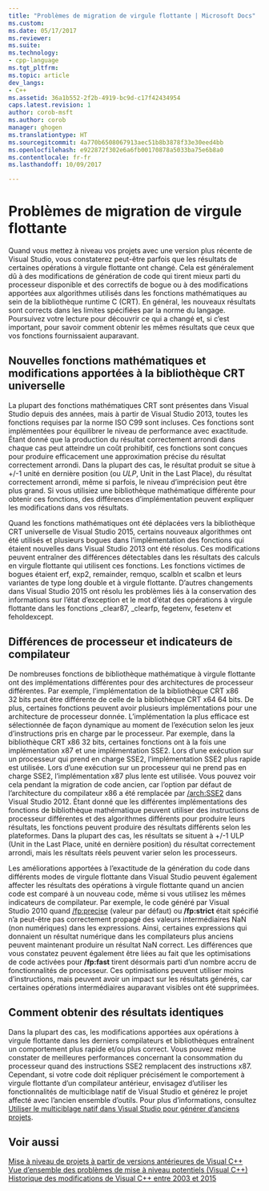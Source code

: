 ```yaml
---
title: "Problèmes de migration de virgule flottante | Microsoft Docs"
ms.custom: 
ms.date: 05/17/2017
ms.reviewer: 
ms.suite: 
ms.technology:
- cpp-language
ms.tgt_pltfrm: 
ms.topic: article
dev_langs:
- C++
ms.assetid: 36a1b552-2f2b-4919-bc9d-c17f42434954
caps.latest.revision: 1
author: corob-msft
ms.author: corob
manager: ghogen
ms.translationtype: HT
ms.sourcegitcommit: 4a770b6508067913aec51b8b3878f33e30eed4bb
ms.openlocfilehash: e922872f302e6a6fb00170878a5033ba75e6b8a0
ms.contentlocale: fr-fr
ms.lasthandoff: 10/09/2017

---
```

# <a name="floating-point-migration-issues"></a>Problèmes de migration de virgule flottante  
  
Quand vous mettez à niveau vos projets avec une version plus récente de Visual Studio, vous constaterez peut-être parfois que les résultats de certaines opérations à virgule flottante ont changé. Cela est généralement dû à des modifications de génération de code qui tirent mieux parti du processeur disponible et des correctifs de bogue ou à des modifications apportées aux algorithmes utilisés dans les fonctions mathématiques au sein de la bibliothèque runtime C (CRT). En général, les nouveaux résultats sont corrects dans les limites spécifiées par la norme du langage. Poursuivez votre lecture pour découvrir ce qui a changé et, si c’est important, pour savoir comment obtenir les mêmes résultats que ceux que vos fonctions fournissaient auparavant.  

## <a name="new-math-functions-and-universal-crt-changes"></a>Nouvelles fonctions mathématiques et modifications apportées à la bibliothèque CRT universelle  
  
La plupart des fonctions mathématiques CRT sont présentes dans Visual Studio depuis des années, mais à partir de Visual Studio 2013, toutes les fonctions requises par la norme ISO C99 sont incluses. Ces fonctions sont implémentées pour équilibrer le niveau de performance avec exactitude. Étant donné que la production du résultat correctement arrondi dans chaque cas peut atteindre un coût prohibitif, ces fonctions sont conçues pour produire efficacement une approximation précise du résultat correctement arrondi. Dans la plupart des cas, le résultat produit se situe à +/-1 unité en dernière position (ou *ULP*, Unit in the Last Place), du résultat correctement arrondi, même si parfois, le niveau d’imprécision peut être plus grand. Si vous utilisiez une bibliothèque mathématique différente pour obtenir ces fonctions, des différences d’implémentation peuvent expliquer les modifications dans vos résultats.   
    
Quand les fonctions mathématiques ont été déplacées vers la bibliothèque CRT universelle de Visual Studio 2015, certains nouveaux algorithmes ont été utilisés et plusieurs bogues dans l’implémentation des fonctions qui étaient nouvelles dans Visual Studio 2013 ont été résolus. Ces modifications peuvent entraîner des différences détectables dans les résultats des calculs en virgule flottante qui utilisent ces fonctions. Les fonctions victimes de bogues étaient erf, exp2, remainder, remquo, scalbln et scalbn et leurs variantes de type long double et à virgule flottante.  D’autres changements dans Visual Studio 2015 ont résolu les problèmes liés à la conservation des informations sur l’état d’exception et le mot d’état des opérations à virgule flottante dans les fonctions _clear87, _clearfp, fegetenv, fesetenv et feholdexcept.  
  
## <a name="processor-differences-and-compiler-flags"></a>Différences de processeur et indicateurs de compilateur  
  
De nombreuses fonctions de bibliothèque mathématique à virgule flottante ont des implémentations différentes pour des architectures de processeur différentes. Par exemple, l’implémentation de la bibliothèque CRT x86 32 bits peut être différente de celle de la bibliothèque CRT x64 64 bits. De plus, certaines fonctions peuvent avoir plusieurs implémentations pour une architecture de processeur donnée. L’implémentation la plus efficace est sélectionnée de façon dynamique au moment de l’exécution selon les jeux d’instructions pris en charge par le processeur. Par exemple, dans la bibliothèque CRT x86 32 bits, certaines fonctions ont à la fois une implémentation x87 et une implémentation SSE2. Lors d’une exécution sur un processeur qui prend en charge SSE2, l’implémentation SSE2 plus rapide est utilisée. Lors d’une exécution sur un processeur qui ne prend pas en charge SSE2, l’implémentation x87 plus lente est utilisée. Vous pouvez voir cela pendant la migration de code ancien, car l’option par défaut de l’architecture du compilateur x86 a été remplacée par [/arch:SSE2](../build/reference/arch-x86.md) dans Visual Studio 2012. Étant donné que les différentes implémentations des fonctions de bibliothèque mathématique peuvent utiliser des instructions de processeur différentes et des algorithmes différents pour produire leurs résultats, les fonctions peuvent produire des résultats différents selon les plateformes. Dans la plupart des cas, les résultats se situent à +/-1 ULP (Unit in the Last Place, unité en dernière position) du résultat correctement arrondi, mais les résultats réels peuvent varier selon les processeurs.  
  
Les améliorations apportées à l’exactitude de la génération du code dans différents modes de virgule flottante dans Visual Studio peuvent également affecter les résultats des opérations à virgule flottante quand un ancien code est comparé à un nouveau code, même si vous utilisez les mêmes indicateurs de compilateur. Par exemple, le code généré par Visual Studio 2010 quand [/fp:precise](../build/reference/fp-specify-floating-point-behavior.md) (valeur par défaut) ou **/fp:strict** était spécifié n’a peut-être pas correctement propagé des valeurs intermédiaires NaN (non numériques) dans les expressions. Ainsi, certaines expressions qui donnaient un résultat numérique dans les compilateurs plus anciens peuvent maintenant produire un résultat NaN correct. Les différences que vous constatez peuvent également être liées au fait que les optimisations de code activées pour **/fp:fast** tirent désormais parti d’un nombre accru de fonctionnalités de processeur. Ces optimisations peuvent utiliser moins d’instructions, mais peuvent avoir un impact sur les résultats générés, car certaines opérations intermédiaires auparavant visibles ont été supprimées.  
  
## <a name="how-to-get-identical-results"></a>Comment obtenir des résultats identiques  
  
Dans la plupart des cas, les modifications apportées aux opérations à virgule flottante dans les derniers compilateurs et bibliothèques entraînent un comportement plus rapide et/ou plus correct. Vous pouvez même constater de meilleures performances concernant la consommation du processeur quand des instructions SSE2 remplacent des instructions x87. Cependant, si votre code doit répliquer précisément le comportement à virgule flottante d’un compilateur antérieur, envisagez d’utiliser les fonctionnalités de multiciblage natif de Visual Studio et générez le projet affecté avec l’ancien ensemble d’outils. Pour plus d’informations, consultez [Utiliser le multiciblage natif dans Visual Studio pour générer d’anciens projets](use-native-multi-targeting.md).  
  
## <a name="see-also"></a>Voir aussi  
  
[Mise à niveau de projets à partir de versions antérieures de Visual C++](upgrading-projects-from-earlier-versions-of-visual-cpp.md)  
[Vue d’ensemble des problèmes de mise à niveau potentiels (Visual C++)](overview-of-potential-upgrade-issues-visual-cpp.md)  
[Historique des modifications de Visual C++ entre 2003 et 2015](visual-cpp-change-history-2003-2015.md)  

